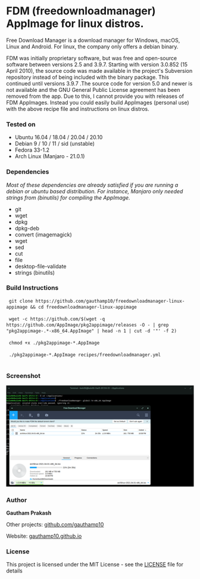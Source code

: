 # FDM (freedownloadmanager) AppImage for linux distros.

Free Download Manager is a download manager for Windows, macOS, Linux and Android. For linux, the company only offers a debian binary.

FDM was initially proprietary software, but was free and open-source software between versions 2.5 and 3.9.7. Starting with version 3.0.852 (15 April 2010), the source code was made available in the project's Subversion repository instead of being included with the binary package. This continued until versions 3.9.7 .The source code for version 5.0 and newer is not available and the GNU General Public License agreement has been removed from the app. Due to this, I cannot provide you with releases of FDM AppImages. Instead you could easily build AppImages (personal use) with the above recipe file and instructions on linux distros.

### Tested on
 - Ubuntu 16.04 / 18.04 / 20.04 / 20.10 
 - Debian 9 / 10 / 11 / sid (unstable)
 - Fedora 33-1.2
 - Arch Linux (Manjaro - 21.0.1)

### Dependencies

*Most of these dependencies are already satisfied if you are running a debian or ubuntu based distribution. For instance, Manjaro only needed strings from (binutils) for compiling the AppImage.*

 - git
 - wget
 - dpkg
 - dpkg-deb
 - convert (imagemagick)
 - wget
 - sed
 - cut
 - file
 - desktop-file-validate
 - strings (binutils)

### Build Instructions
```
 git clone https://github.com/gauthamp10/freedownloadmanager-linux-appimage && cd freedownloadmanager-linux-appimage
 
 wget -c https://github.com/$(wget -q https://github.com/AppImage/pkg2appimage/releases -O - | grep "pkg2appimage-.*-x86_64.AppImage" | head -n 1 | cut -d '"' -f 2)
 
 chmod +x ./pkg2appimage-*.AppImage
 
 ./pkg2appimage-*.AppImage recipes/freedownloadmanager.yml
 
```
### Screenshot

![screenshot](screenie.png)

### __Author__

 **Gautham Prakash**
 
  Other projects: [github.com/gauthamp10](https://github.com/gauthamp10)

  Website: [gauthamp10.github.io](https://gauthamp10.github.io)


### __License__  

This project is licensed under the MIT License - see the [LICENSE](LICENSE) file for details
